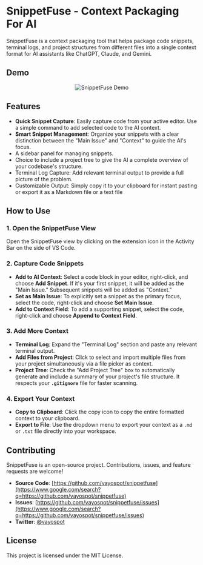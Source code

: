 # SnippetFuse - Context Packaging For AI

SnippetFuse is a context packaging tool that helps package code snippets, terminal logs, and project structures from different files into a single context format for AI assistants like ChatGPT, Claude, and Gemini.

## Demo

<p align="center">
  <img src="https://raw.githubusercontent.com/vayospot/snippetfuse/main/assets/snippetfuse-demo.gif" alt="SnippetFuse Demo" />
</p>

## Features

- **Quick Snippet Capture**: Easily capture code from your active editor. Use a simple command to add selected code to the AI context.
- **Smart Snippet Management**: Organize your snippets with a clear distinction between the "Main Issue" and "Context" to guide the AI's focus.
- A sidebar panel for managing snippets.
- Choice to include a project tree to give the AI a complete overview of your codebase's structure.
- Terminal Log Capture: Add relevant terminal output to provide a full picture of the problem.
- Customizable Output: Simply copy it to your clipboard for instant pasting or export it as a Markdown file or a text file

## How to Use

### 1\. Open the SnippetFuse View

Open the SnippetFuse view by clicking on the extension icon in the Activity Bar on the side of VS Code.

### 2\. Capture Code Snippets

- **Add to AI Context**: Select a code block in your editor, right-click, and choose **Add Snippet**. If it's your first snippet, it will be added as the "Main Issue." Subsequent snippets will be added as "Context."
- **Set as Main Issue**: To explicitly set a snippet as the primary focus, select the code, right-click and choose **Set Main Issue**.
- **Add to Context Field**: To add a supporting snippet, select the code, right-click and choose **Append to Context Field**.

### 3\. Add More Context

- **Terminal Log**: Expand the "Terminal Log" section and paste any relevant terminal output.
- **Add Files from Project**: Click to select and import multiple files from your project simultaneously via a file picker as context.
- **Project Tree**: Check the "Add Project Tree" box to automatically generate and include a summary of your project's file structure. It respects your **`.gitignore`** file for faster scanning.

### 4\. Export Your Context

- **Copy to Clipboard**: Click the copy icon to copy the entire formatted context to your clipboard.
- **Export to File**: Use the dropdown menu to export your context as a `.md` or `.txt` file directly into your workspace.

## Contributing

SnippetFuse is an open-source project. Contributions, issues, and feature requests are welcome\!

- **Source Code**: [https://github.com/vayospot/snippetfuse](https://www.google.com/search?q=https://github.com/vayospot/snippetfuse)
- **Issues**: [https://github.com/vayospot/snippetfuse/issues](https://www.google.com/search?q=https://github.com/vayospot/snippetfuse/issues)
- **Twitter**: [@vayospot](https://x.com/vayospot)

## License

This project is licensed under the MIT License.
